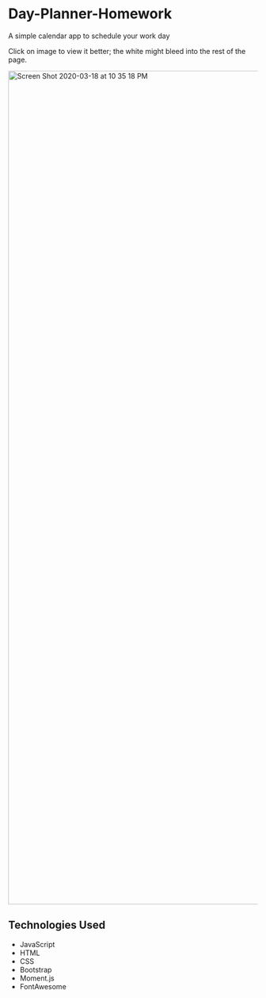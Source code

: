 # Day-Planner-Homework

A simple calendar app to schedule your work day

Click on image to view it better; the white might bleed into the rest of the page.

<img width="1680" alt="Screen Shot 2020-03-18 at 10 35 18 PM" src="https://user-images.githubusercontent.com/55468908/77035304-84e05b80-6969-11ea-8e3a-fe5fa18cc47b.png">

## Technologies Used
  * JavaScript
  * HTML
  * CSS
  * Bootstrap
  * Moment.js
  * FontAwesome